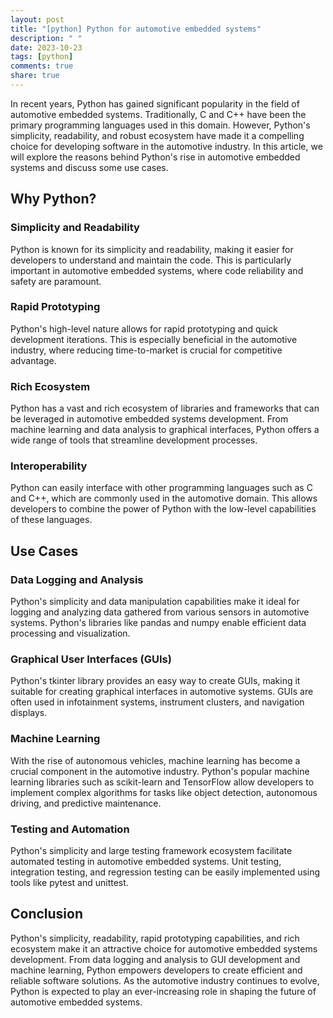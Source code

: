 ```yaml
---
layout: post
title: "[python] Python for automotive embedded systems"
description: " "
date: 2023-10-23
tags: [python]
comments: true
share: true
---
```


In recent years, Python has gained significant popularity in the field of automotive embedded systems. Traditionally, C and C++ have been the primary programming languages used in this domain. However, Python's simplicity, readability, and robust ecosystem have made it a compelling choice for developing software in the automotive industry. In this article, we will explore the reasons behind Python's rise in automotive embedded systems and discuss some use cases.

## Why Python?

### Simplicity and Readability
Python is known for its simplicity and readability, making it easier for developers to understand and maintain the code. This is particularly important in automotive embedded systems, where code reliability and safety are paramount.

### Rapid Prototyping
Python's high-level nature allows for rapid prototyping and quick development iterations. This is especially beneficial in the automotive industry, where reducing time-to-market is crucial for competitive advantage.

### Rich Ecosystem
Python has a vast and rich ecosystem of libraries and frameworks that can be leveraged in automotive embedded systems development. From machine learning and data analysis to graphical interfaces, Python offers a wide range of tools that streamline development processes.

### Interoperability
Python can easily interface with other programming languages such as C and C++, which are commonly used in the automotive domain. This allows developers to combine the power of Python with the low-level capabilities of these languages.

## Use Cases

### Data Logging and Analysis
Python's simplicity and data manipulation capabilities make it ideal for logging and analyzing data gathered from various sensors in automotive systems. Python's libraries like pandas and numpy enable efficient data processing and visualization.

### Graphical User Interfaces (GUIs)
Python's tkinter library provides an easy way to create GUIs, making it suitable for creating graphical interfaces in automotive systems. GUIs are often used in infotainment systems, instrument clusters, and navigation displays.

### Machine Learning
With the rise of autonomous vehicles, machine learning has become a crucial component in the automotive industry. Python's popular machine learning libraries such as scikit-learn and TensorFlow allow developers to implement complex algorithms for tasks like object detection, autonomous driving, and predictive maintenance.

### Testing and Automation
Python's simplicity and large testing framework ecosystem facilitate automated testing in automotive embedded systems. Unit testing, integration testing, and regression testing can be easily implemented using tools like pytest and unittest.

## Conclusion

Python's simplicity, readability, rapid prototyping capabilities, and rich ecosystem make it an attractive choice for automotive embedded systems development. From data logging and analysis to GUI development and machine learning, Python empowers developers to create efficient and reliable software solutions. As the automotive industry continues to evolve, Python is expected to play an ever-increasing role in shaping the future of automotive embedded systems.